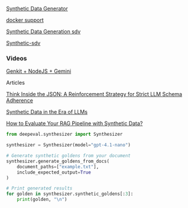 [Synthetic Data Generator](https://huggingface.co/spaces/argilla/synthetic-data-generator)


[docker support](https://buff.ly/49IDSmd)

[Synthetic Data Generation sdv](https://github.com/Zhenna/synthetic_data_generation_tabular_experiments/blob/main/sdv_notebook.ipynb)

[Synthetic-sdv](https://colab.research.google.com/drive/1L6i-JhJK9ROG-KFcyzT9G-8FC3L8y8Lc#scrollTo=eO3bqE0dOf6a)



### Videos

[Genkit + NodeJS + Gemini](https://www.youtube.com/watch?v=AY6HY6Wofnc)

Articles

[Think Inside the JSON: A Reinforcement Strategy for Strict LLM Schema Adherence](https://www.mastercontrol.com/gxp-lifeline/thinkjson-ai-solution-for-life-science-manufacturing/)

[Synthetic Data in the Era of LLMs](https://synth-data-acl.github.io/)

[How to Evaluate Your RAG Pipeline with Synthetic Data?](https://www.marktechpost.com/2025/10/13/how-to-evaluate-your-rag-pipeline-with-synthetic-data/)

```py
from deepeval.synthesizer import Synthesizer

synthesizer = Synthesizer(model="gpt-4.1-nano")

# Generate synthetic goldens from your document
synthesizer.generate_goldens_from_docs(
    document_paths=["example.txt"],
    include_expected_output=True
)

# Print generated results
for golden in synthesizer.synthetic_goldens[:3]:  
    print(golden, "\n")
```
